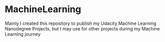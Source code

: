 # MachineLearning
Mainly I created this repository to publish my Udacity Machine Learning Nanodegree Projects, but I may use for other projects during my Machine Learning journey
